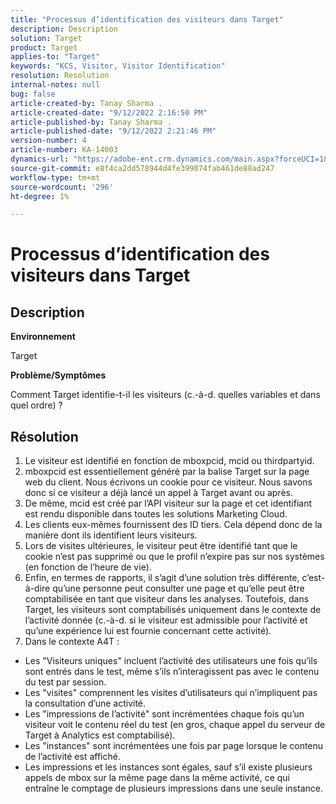 ```yaml
---
title: "Processus d’identification des visiteurs dans Target"
description: Description
solution: Target
product: Target
applies-to: "Target"
keywords: "KCS, Visitor, Visitor Identification"
resolution: Resolution
internal-notes: null
bug: false
article-created-by: Tanay Sharma .
article-created-date: "9/12/2022 2:16:50 PM"
article-published-by: Tanay Sharma .
article-published-date: "9/12/2022 2:21:46 PM"
version-number: 4
article-number: KA-14003
dynamics-url: "https://adobe-ent.crm.dynamics.com/main.aspx?forceUCI=1&pagetype=entityrecord&etn=knowledgearticle&id=31f96d89-a532-ed11-9db1-002248086735"
source-git-commit: e8f4ca2dd578944d4fe399074fab461de88ad247
workflow-type: tm+mt
source-wordcount: '296'
ht-degree: 1%

---
```


# Processus d’identification des visiteurs dans Target

## Description


<b>Environnement</b>

Target



<b>Problème/Symptômes</b>

Comment Target identifie-t-il les visiteurs (c.-à-d. quelles variables et dans quel ordre) ?


## Résolution


1. Le visiteur est identifié en fonction de mboxpcid, mcid ou thirdpartyid.
2. mboxpcid est essentiellement généré par la balise Target sur la page web du client. Nous écrivons un cookie pour ce visiteur. Nous savons donc si ce visiteur a déjà lancé un appel à Target avant ou après.
3. De même, mcid est créé par l’API visiteur sur la page et cet identifiant est rendu disponible dans toutes les solutions Marketing Cloud.
4. Les clients eux-mêmes fournissent des ID tiers. Cela dépend donc de la manière dont ils identifient leurs visiteurs.
5. Lors de visites ultérieures, le visiteur peut être identifié tant que le cookie n’est pas supprimé ou que le profil n’expire pas sur nos systèmes (en fonction de l’heure de vie).
6. Enfin, en termes de rapports, il s’agit d’une solution très différente, c’est-à-dire qu’une personne peut consulter une page et qu’elle peut être comptabilisée en tant que visiteur dans les analyses. Toutefois, dans Target, les visiteurs sont comptabilisés uniquement dans le contexte de l’activité donnée (c.-à-d. si le visiteur est admissible pour l’activité et qu’une expérience lui est fournie concernant cette activité).
7. Dans le contexte A4T :


- Les &quot;Visiteurs uniques&quot; incluent l’activité des utilisateurs une fois qu’ils sont entrés dans le test, même s’ils n’interagissent pas avec le contenu du test par session.
- Les &quot;visites&quot; comprennent les visites d’utilisateurs qui n’impliquent pas la consultation d’une activité.
- Les &quot;impressions de l’activité&quot; sont incrémentées chaque fois qu’un visiteur voit le contenu réel du test (en gros, chaque appel du serveur de Target à Analytics est comptabilisé).
- Les &quot;instances&quot; sont incrémentées une fois par page lorsque le contenu de l’activité est affiché.
- Les impressions et les instances sont égales, sauf s’il existe plusieurs appels de mbox sur la même page dans la même activité, ce qui entraîne le comptage de plusieurs impressions dans une seule instance.

